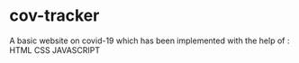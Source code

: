# cov-tracker
 A basic website on covid-19 which has been implemented with the help of :
 HTML
 CSS
 JAVASCRIPT

